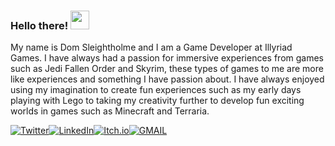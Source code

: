 <!--![Logo Image](https://img.itch.zone/aW1nLzQwNTU1NjkucG5n/original/Le%2BVzK.png) -->
### Hello there! <img src="https://raw.githubusercontent.com/MartinHeinz/MartinHeinz/master/wave.gif" width="30px">

My name is Dom Sleightholme and I am a Game Developer at Illyriad Games. I have always had a passion for immersive experiences from games such as Jedi Fallen Order and Skyrim, these types of games to me are more like experiences and something I have passion about. I have always enjoyed using my imagination to create fun experiences such as my early days playing with Lego to taking my creativity further to develop fun exciting worlds in games such as Minecraft and Terraria.

[![Twitter][1.2]][1][![LinkedIn][2.2]][2][![Itch.io][3.3]][3][![GMAIL][4.4]][4]

<!-- Icons -->

[1.2]: https://img.shields.io/badge/twitter-%231DA1F2.svg?&style=for-the-badge&logo=twitter&logoColor=white
[2.2]: https://img.shields.io/badge/linkedin-%230077B5.svg?&style=for-the-badge&logo=linkedin&logoColor=white
[3.3]: https://img.shields.io/badge/-Itch.io-red.svg?&style=for-the-badge
[4.4]: https://img.shields.io/badge/gmail-D14836?&style=for-the-badge&logo=gmail&logoColor=white

<!-- Links to social media accounts -->

[1]: https://twitter.com/pixel_silver1
[2]: https://www.linkedin.com/in/dom-sleightholme-2609bb153/
[3]: https://pixel-silver.itch.io/
[4]: https://mail.google.com/mail/?view=cm&source=mailto&to=[domsleightholme7@gmail.com]
